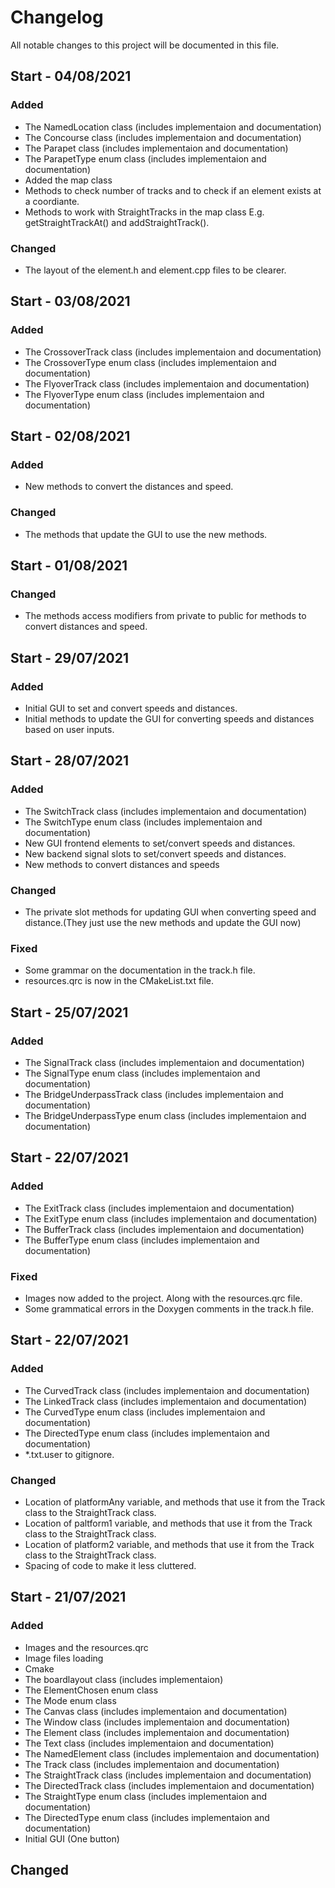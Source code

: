 # Changelog
    
All notable changes to this project will be documented in this file.

## Start - 04/08/2021

### Added
* The NamedLocation class (includes implementaion and documentation)
* The Concourse class (includes implementaion and documentation)
* The Parapet class (includes implementaion and documentation)
* The ParapetType enum class (includes implementaion and documentation)
* Added the map class 
* Methods to check number of tracks and to check if an element exists at a coordiante.
* Methods to work with StraightTracks in the map class E.g. getStraightTrackAt() and addStraightTrack().

### Changed
* The layout of the element.h and element.cpp files to be clearer.

## Start - 03/08/2021

### Added
* The CrossoverTrack class (includes implementaion and documentation)
* The CrossoverType enum class (includes implementaion and documentation)
* The FlyoverTrack class (includes implementaion and documentation)
* The FlyoverType enum class (includes implementaion and documentation)

## Start - 02/08/2021

### Added
* New methods to convert the distances and speed.

### Changed
* The methods that update the GUI to use the new methods.

## Start - 01/08/2021

### Changed
* The methods access modifiers from private to public for methods to convert distances and speed.


## Start - 29/07/2021

### Added
* Initial GUI to set and convert speeds and distances.
* Initial methods to update the GUI for converting speeds and distances based on user inputs.


## Start - 28/07/2021

### Added
* The SwitchTrack class (includes implementaion and documentation)
* The SwitchType enum class (includes implementaion and documentation)
* New GUI frontend elements to set/convert speeds and distances.
* New backend signal slots to set/convert speeds and distances.
* New methods to convert distances and speeds

### Changed
* The private slot methods for updating GUI when converting speed and distance.(They just use the new methods and update the GUI now)

### Fixed
* Some grammar on the documentation in the track.h file.
* resources.qrc is now in the CMakeList.txt file.


## Start - 25/07/2021

### Added
* The SignalTrack class (includes implementaion and documentation)
* The SignalType enum class (includes implementaion and documentation)
* The BridgeUnderpassTrack class (includes implementaion and documentation)
* The BridgeUnderpassType enum class (includes implementaion and documentation)


## Start - 22/07/2021

### Added
* The ExitTrack class (includes implementaion and documentation)
* The ExitType enum class (includes implementaion and documentation)
* The BufferTrack class (includes implementaion and documentation)
* The BufferType enum class (includes implementaion and documentation)

### Fixed
* Images now added to the project. Along with the resources.qrc file.
* Some grammatical errors in the Doxygen comments in the track.h file.


## Start - 22/07/2021

### Added
* The CurvedTrack class (includes implementaion and documentation)
* The LinkedTrack class (includes implementaion and documentation)
* The CurvedType enum class (includes implementaion and documentation)
* The DirectedType enum class (includes implementaion and documentation)
* *.txt.user to gitignore.

### Changed
* Location of platformAny variable, and methods that use it from the Track class to the StraightTrack class.
* Location of paltform1 variable, and methods that use it from the Track class to the StraightTrack class.
* Location of platform2 variable, and methods that use it from the Track class to the StraightTrack class.
* Spacing of code to make it less cluttered.


## Start - 21/07/2021

### Added
* Images and the resources.qrc
* Image files loading
* Cmake
* The boardlayout class (includes implementaion)
* The ElementChosen enum class 
* The Mode enum class 
* The Canvas class (includes implementaion and documentation)
* The Window class (includes implementaion and documentation)
* The Element class (includes implementaion and documentation)
* The Text class (includes implementaion and documentation)
* The NamedElement class (includes implementaion and documentation)
* The Track class (includes implementaion and documentation)
* The StraightTrack class (includes implementaion and documentation)
* The DirectedTrack class (includes implementaion and documentation)
* The StraightType enum class (includes implementaion and documentation)
* The DirectedType enum class (includes implementaion and documentation)
* Initial GUI (One button)

## Changed
